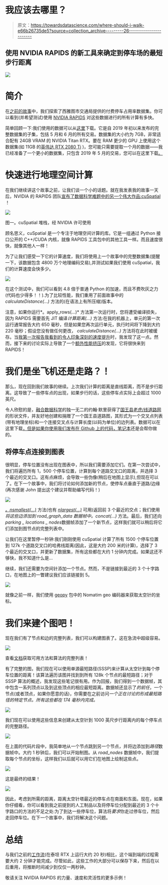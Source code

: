 # 我应该去哪里？

> 原文：<https://towardsdatascience.com/where-should-i-walk-e66b26735de5?source=collection_archive---------26----------------------->

## **使用 NVIDIA RAPIDS 的新工具来确定到停车场的最短步行距离**

![](img/b2122b362684da4e1a6f6142e7c4208d.png)

# **简介**

在[之前的故事](/where-should-i-park-29e8da95265a)中，我们探索了西雅图市交通局提供的付费停车占用率数据集。你可以看到(并希望测试)使用 [NVIDIA RAPIDS](https://rapids.ai/) 对这些数据进行的所有计算有多快。

简单回顾一下:我们使用的数据可以从[这里](http://tomdrabas.com/data/seattle_parking/parking_MayJun2019.tar.gz)下载。它是自 2019 年初以来发布的完整数据集的子集，包括 5 月和 6 月的所有交易。数据集的大小约为 7GB，非常适合配有 24GB VRAM 的 NVIDIA Titan RTX。要在 RAM 更少的 GPU 上使用这个数据集(如 11GB 的[英伟达 RTX 2080 Ti](https://www.nvidia.com/en-us/geforce/graphics-cards/rtx-2080-ti/) )，您可能只需要提取一个月的数据——我已经准备了一个更小的数据集，只包含 2019 年 5 月的交易，您可以在这里下载[。](http://tomdrabas.com/data/seattle_parking/parking_May2019.tar.gz)

# **快速进行地理空间计算**

在我们继续讲这个故事之前，让我们谈一个小的话题。就在我发表我的故事一天后，NVIDIA 的 RAPIDS 团队[宣布了数据科学难题中的另一个伟大作品:cuSpatial](https://medium.com/rapids-ai/releasing-cuspatial-to-accelerate-geospatial-and-spatiotemporal-processing-b686d8b32a9) ！

![](img/5f5126e9a94c4691b81d8a26700b0678.png)

图一。cuSpatial 堆栈，经 NVIDIA 许可使用

顾名思义，cuSpatial 是一个专注于地理空间计算的库。它是一组通过 Python 接口公开的 C++/CUDA 内核，就像 RAPIDS 工具包中的其他工具一样。而且速度很快，就像其他人一样！

为了让我们感受一下它的计算速度，我们将使用上一个故事中的完整数据集(提醒一下，该数据包含 4800 万个地理编码交易),并测试如果我们使用 cuSpatial，我们的计算速度会快多少。

![](img/97f9b216bacea3a999a210f1f0fcbc8f.png)

在这个测试中，我们可以看到 4.8 倍于普通 Python 的加速，而且不费吹灰之力(代码也少得多！！).为了比较性能，我们重用了前面故事中的 *calculateDistance(…)* 方法的(在语法上有所压缩)版本。

注意，如果你运行*。apply_rows(…)* 方法第一次运行时，您将遭受编译损失，因为 RAPIDS 需要首先 JIT 编译*计算距离(…)* 方法:在我的机器上，单元的第一次运行通常报告大约 650 毫秒，但是如果您再次运行单元，执行时间将下降到大约 220 毫秒；假设您没有做任何更改， *calculateDistance(…)* 方法将在此时被缓存。当[我第一次报告我看到的令人印象深刻的速度提升](https://twitter.com/tomekdrabas/status/1172350554229506048?s=20)时，我发现了这一点。然而，接下来的讨论实际上导致了一个[额外性能挤压](https://github.com/rapidsai/cudf/issues/2805)的发现，它将很快来到 RAPIDS！

# 我们是坐飞机还是走路？！

那么，现在回到我们故事的继续。上次我们计算的距离是直线距离，而不是步行距离。这导致了一些停车点的出现，如果步行的话，这些停车点实际上会超过 1000 英尺。

令人欣慰的是，[融合数据科学](https://fusiondatascience.com/)的独一无二的约翰·默里获得了[国王县老虎/线道路网](https://catalog.data.gov/dataset/tiger-line-shapefile-2018-county-king-county-wa-all-roads-county-based-shapefile)的形状文件，并友好地创建和捐赠了一个国王县道路图，其形式为一个交叉点列表(带有地理坐标)和一个连接交叉点与计算长度(以码为单位)的边列表。数据可以在这里下载[，但是如果你使用我们发布在 Github 上的代码，](http://tomdrabas.com/data/seattle_parking/king_county_road_graph_20190909.tar.gz)[笔记本](https://github.com/drabastomek/rapids-notebooks/blob/master/codes/rapids_seattleParking_graph.ipynb)还是会帮你做的。

## **将停车点连接到图表**

很明显，停车位置没有出现在图表中，所以我们需要添加它们。在第一次尝试中，我们将遍历所有 1，500 个停车位置，计算到每个道路交叉口的距离，并选择 3 个最近的交叉口。这有点麻烦，会导致一些伪像(稍后在地图上显示),但现在可以了。在下一个故事中，我们将讨论如何添加新的节点，使停车点垂直于道路/边缘(再次感谢 John 提出这个建议并帮助编写代码！)

![](img/1a01d768e598d26b222a18ef4dc6c732.png)

[*。nsmallest(…)*](https://rapidsai.github.io/projects/cudf/en/0.9.0/api.html#cudf.dataframe.DataFrame.nsmallest) 方法(也有 [*nlargest(…)*](https://rapidsai.github.io/projects/cudf/en/0.9.0/api.html#cudf.dataframe.DataFrame.nlargest) 可用)返回前 3 个最近的交点；我们使用*将这些边添加到 *road_graph_data* 数据帧中。concat(…)* 方法。最后，我们还向*parking _ locations _ nodes*数据帧添加了一个新节点，这样我们就可以稍后将它们添加到图节点的完整列表中。

让我们在这里暂停一秒钟:我们刚刚使用 cuSpatial 计算了所有 1500 个停车位置到 127k 个道路交叉口的哈弗线距离(因此，这是大约 200 米的计算)，选择了 3 个最近的交叉口，并更新了数据集，所有这些都在大约 1 分钟内完成。如果这还不够快，我不知道什么是…

继续，我们还需要为空间针添加一个节点。然而，不是链接到最近的 3 个十字路口，在地图上的一瞥建议我们应该链接到 5。

![](img/92814b8a8ce9ec26aba0a32fef239b59.png)

就像之前一样，我们使用 [geopy](https://geopy.readthedocs.io/en/stable/) 包中的 Nomatim geo 编码器来获取太空针的坐标。

# **我们来建个图吧！**

现在我们有了节点和边的完整列表，我们可以构建图表了。这在急流中超级容易。

![](img/e0eb02b1b72552362cb3de3f5538e223.png)

查看[文档](https://docs.rapids.ai/api/cugraph/stable/)获取可用方法和算法的完整列表！

有了完整的图，我们现在可以使用单源最短路径(SSSP)来计算从太空针到每个停车位置的距离！该算法遍历该图并找到到所有 128k 个节点的最短路径；对于 SSSP 算法的概述，我发现这些笔记很有用。作为回报，我们得到一个数据帧，其中包含一系列顶点以及到这些顶点的相应最短距离。数据帧还显示了*的前任*，一个节点(或者顶点，如果你愿意的话)，你需要在之前访问*一个正在讨论的形成最短路径的特定节点。所有这些都在 174 毫秒内完成。*

![](img/c2c98e4f3714410c002432381798b78f.png)

我们现在可以使用这些信息来创建从太空针到 1000 英尺步行距离内的每个停车点的完整路径。

![](img/558c30ca753391ee34314b9e90ccd273.png)

在上面的代码片段中，我简单地从一个节点跳到另一个节点，并将边添加到*路径*数据帧中。大约 1 秒钟后，我们可以开始制图。从 *road_nodes* 数据帧中，我们提取每个节点的坐标，这样我们以后就可以用它们在地图上绘制这些点。

![](img/e02767c88bd0e7f4ea0a76441ed03838.png)

这是最终的结果！

![](img/ea293bf0eda023655f27cf92dc9faae0.png)

因此，考虑到所需的距离，距离太空针塔最近的停车点在南面和东面。现在，如果你仔细看，你可以看到我之前提到的人工制品以及将停车位分配到最近的 3 个十字路口的方法的不足之处:为了到达一些停车位，算法将*要求*你走过停车位，然后走回停车位。在下一个故事中，我们将解决这个问题。

# **总结**

与我们之前的[工作流](/where-should-i-park-29e8da95265a)(在泰坦 RTX 上运行大约 20 秒)相比，这个端到端的过程需要大约 2 分钟才能完成。尽管如此，这些工作的大部分可以保存下来，然后在以后重用，将推断时间减少到仅仅一两秒钟。

敬请关注 NVIDIA RAPIDS 的力量、速度和灵活性的更多示例！